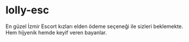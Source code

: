 # lolly-esc
En güzel İzmir Escort kızları elden ödeme seçeneği ile sizleri beklemekte. Hem hijyenik hemde keyif veren bayanlar.
